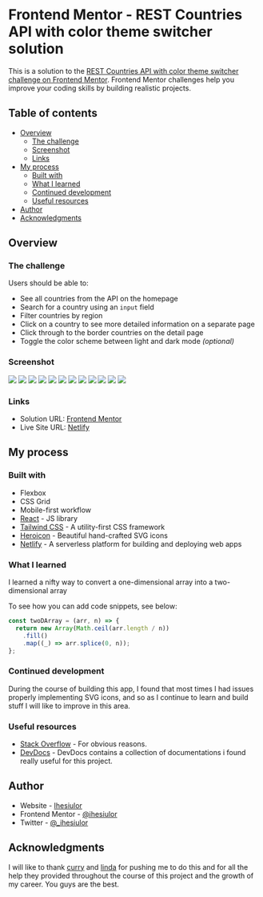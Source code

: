 # Frontend Mentor - REST Countries API with color theme switcher solution

This is a solution to the [REST Countries API with color theme switcher challenge on Frontend Mentor](https://www.frontendmentor.io/challenges/rest-countries-api-with-color-theme-switcher-5cacc469fec04111f7b848ca). Frontend Mentor challenges help you improve your coding skills by building realistic projects.

## Table of contents

- [Overview](#overview)
  - [The challenge](#the-challenge)
  - [Screenshot](#screenshot)
  - [Links](#links)
- [My process](#my-process)
  - [Built with](#built-with)
  - [What I learned](#what-i-learned)
  - [Continued development](#continued-development)
  - [Useful resources](#useful-resources)
- [Author](#author)
- [Acknowledgments](#acknowledgments)

## Overview

### The challenge

Users should be able to:

- See all countries from the API on the homepage
- Search for a country using an `input` field
- Filter countries by region
- Click on a country to see more detailed information on a separate page
- Click through to the border countries on the detail page
- Toggle the color scheme between light and dark mode _(optional)_

### Screenshot

![](./screenshot/country-api-dark-mobile.png)
![](./screenshot/country-api-mobile.png)
![](./screenshot/country-api-dark-desktop.png)
![](./screenshot/country-api-desktop.png)
![](./screenshot/country-api-dark-filter-mobile.png)
![](./screenshot/country-api-filter-mobile.png)
![](./screenshot/country-api-dark-filter-desktop.png)
![](./screenshot/country-api-filter-desktop.png)
![](./screenshot/country-api-dark-details-mobile.png)
![](./screenshot/country-api-details-mobile.png)
![](./screenshot/country-api-dark-details-desktop.png)
![](./screenshot/country-api-details-desktop.png)

### Links

- Solution URL: [Frontend Mentor](https://www.frontendmentor.io/solutions/country-api-h7W4kO_V8)
- Live Site URL: [Netlify](https://ihesiulor-countries.netlify.app/)

## My process

### Built with

- Flexbox
- CSS Grid
- Mobile-first workflow
- [React](https://reactjs.org/) - JS library
- [Tailwind CSS](https://tailwindcss.com/) - A utility-first CSS framework
- [Heroicon](https://heroicons.com/) - Beautiful hand-crafted SVG icons
- [Netlify](https://www.netlify.com/) - A serverless platform for building and deploying web apps

### What I learned

I learned a nifty way to convert a one-dimensional array into a two-dimensional array

To see how you can add code snippets, see below:

```js
const twoDArray = (arr, n) => {
  return new Array(Math.ceil(arr.length / n))
    .fill()
    .map((_) => arr.splice(0, n));
};
```

### Continued development

During the course of building this app, I found that most times I had issues properly implementing SVG icons, and so as I continue to learn and build stuff I will like to improve in this area.

### Useful resources

- [Stack Overflow](https://stackoverflow.com/) - For obvious reasons.
- [DevDocs](https://devdocs.io/) - DevDocs contains a collection of documentations i found really useful for this project.

## Author

- Website - [Ihesiulor](https://egusi.dev/)
- Frontend Mentor - [@ihesiulor](https://www.frontendmentor.io/profile/ihesiulor)
- Twitter - [@\_ihesiulor](https://www.twitter.com/_ihesiulor)

## Acknowledgments

I will like to thank [curry](https://twitter.com/princeCurie) and [linda](https://twitter.com/lindaokorie_) for pushing me to do this and for all the help they provided throughout the course of this project and the growth of my career. You guys are the best.
